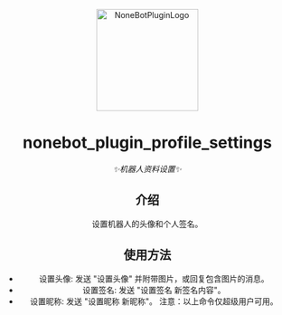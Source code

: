 <p align="center">
  <a href="https://v2.nonebot.dev/store"><img src="https://user-images.githubusercontent.com/44545625/209862575-acdc9feb-3c76-471d-ad89-cc78927e5875.png" width="180" height="180" alt="NoneBotPluginLogo"></a>
</p>

<div align="center">

# nonebot_plugin_profile_settings

_✨机器人资料设置✨_

## 介绍
设置机器人的头像和个人签名。

## 使用方法
- 设置头像: 发送 "设置头像" 并附带图片，或回复包含图片的消息。
- 设置签名: 发送 "设置签名 新签名内容"。
- 设置昵称: 发送 "设置昵称 新昵称"。
    注意：以上命令仅超级用户可用。
